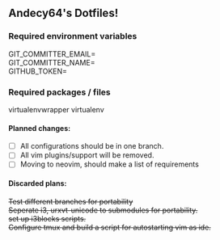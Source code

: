 ## Andecy64's Dotfiles!


### Required environment variables

GIT_COMMITTER_EMAIL= <br/>
GIT_COMMITTER_NAME= <br/>
GITHUB_TOKEN= <br/>

### Required packages / files

virtualenvwrapper
virtualenv


#### Planned changes:
- [ ] All configurations should be in one branch.
- [ ] All vim plugins/support will be removed.
- [ ] Moving to neovim, should make a list of requirements

#### Discarded plans:

~~Test different branches for portability~~ <br/>
~~Seperate i3, urxvt-unicode to submodules for portability.~~ <br/>
~~set up i3blocks scripts.~~ <br/>
~~Configure tmux and build a script for autostarting vim as ide.~~ <br/>

